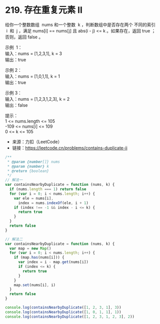 # 219. 存在重复元素 II

给你一个整数数组  nums 和一个整数  k ，判断数组中是否存在两个 不同的索引  i  和  j ，满足 nums[i] == nums[j] 且 abs(i - j) <= k 。如果存在，返回 true ；否则，返回 false 。

示例  1：  
输入：nums = [1,2,3,1], k = 3  
输出：true

示例 2：  
输入：nums = [1,0,1,1], k = 1  
输出：true

示例 3：  
输入：nums = [1,2,3,1,2,3], k = 2  
输出：false

提示：  
1 <= nums.length <= 105  
-109 <= nums[i] <= 109  
0 <= k <= 105

- 来源：力扣（LeetCode）  
- 链接：https://leetcode.cn/problems/contains-duplicate-ii

```javascript
/**
 * @param {number[]} nums
 * @param {number} k
 * @return {boolean}
 */
// 解法一
var containsNearbyDuplicate = function (nums, k) {
  if (nums.length === 1) return false
  for (var i = 0; i < nums.length; i++) {
    var ele = nums[i],
      index = nums.indexOf(ele, i + 1)
    if (index !== -1 && index - i <= k) {
      return true
    }
  }
  return false
}

// 解法二
var containsNearbyDuplicate = function (nums, k) {
  var map = new Map()
  for (var i = 0; i < nums.length; i++) {
    if (map.has(nums[i])) {
      var index = i - map.get(nums[i])
      if (index <= k) {
        return true
      }
    }
    map.set(nums[i], i)
  }
  return false
}

console.log(containsNearbyDuplicate([1, 2, 3, 1], 3))
console.log(containsNearbyDuplicate([1, 0, 1, 1], 1))
console.log(containsNearbyDuplicate([1, 2, 3, 1, 2, 3], 2))
```
